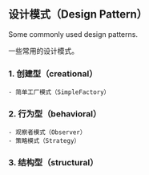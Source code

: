 ## 设计模式（Design Pattern）
Some commonly used design patterns.

一些常用的设计模式。

### 1. 创建型（creational）
    - 简单工厂模式（SimpleFactory）

### 2. 行为型（behavioral）
    - 观察者模式（Observer）
    - 策略模式（Strategy）
### 3. 结构型（structural）
